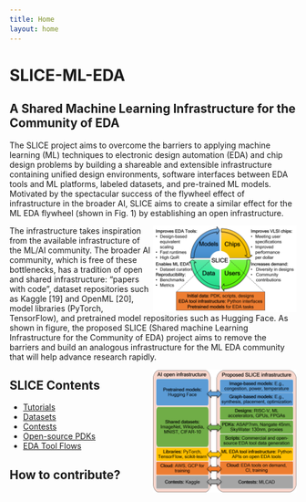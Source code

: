 ```yaml
---
title: Home
layout: home
---
```


# SLICE-ML-EDA

## A Shared Machine Learning Infrastructure for the Community of EDA

The SLICE project aims to overcome the barriers to applying machine learning (ML) techniques to electronic design automation (EDA) and chip design problems by building a shareable and extensible infrastructure containing unified design environments, software interfaces between EDA tools and ML platforms, labeled datasets, and pre-trained ML models. Motivated by the spectacular success of the flywheel effect of infrastructure in the broader AI, SLICE aims to create a similar effect for the ML EDA flywheel (shown in Fig. 1) by establishing an open infrastructure. 

<img align = "right" width="50%" alt="ML EDA Flywheel" src="./images/flywheel.png">

The infrastructure takes inspiration from the available infrastructure of the ML/AI community. The broader AI community, which is free of these bottlenecks, has a tradition of open and shared infrastructure: “papers with code”, dataset repositories such as Kaggle [19] and OpenML [20], model libraries (PyTorch, TensorFlow), and pretrained model repositories such as Hugging Face. As shown in figure, the proposed SLICE (Shared machine Learning Infrastructure for the Community of EDA) project aims to remove the barriers and build an analogous infrastructure for the ML EDA community that will help advance research rapidly. 

<img align = "right" width="50%" alt="ML EDA Infrastructure inspired from ML community" src="./images/analogy.png">




## SLICE Contents
 
- [Tutorials](https://github.com/SLICE-ML-EDA/Tutorials)
- [Datasets](https://github.com/SLICE-ML-EDA/Datasets)
- [Contests](https://github.com/SLICE-ML-EDA/Contests)
- [Open-source PDKs](https://github.com/SLICE-ML-EDA/PDKs)
- [EDA Tool Flows](https://github.com/SLICE-ML-EDA/Flows)

## How to contribute?



